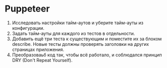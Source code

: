 # Puppeteer

1. Исследовать настройки тайм-аутов и уберите тайм-ауты из конфигурации.
2. Задать тайм-ауты для каждого из тестов в отдельности.
3. Добавить ещё три теста к существующим и поместите их за блоком describe. Новые тесты должны проверять заголовки на других страницах приложения.
4. Преобразоваьб код так, чтобы всё работало, и соблюдался принцип DRY (Don't Repeat Yourself).
